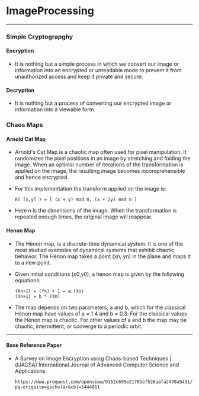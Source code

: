 # ImageProcessing
---
### Simple Cryptograpghy
#### Encryption
 - It is nothing but a simple process in which we convert our image or information into an encrypted or unreadable mode to prevent it from unauthorized access and keep it private and secure.

#### Decryption 
 - It is nothing but a process of converting our encrypted image or information into a viewable form.

### Chaos Maps
#### Arnold Cat Map
 - Arnold's Cat Map is a chaotic map often used for pixel manipulation. It randomizes the pixel positions in an image by stretching and folding the image. When an optimal number of iterations of the transformation is applied on the image, the resulting image becomes incomprehensible and hence encrypted.

- For this implementation the transform applied on the image is:
      
      R( [x,y] ) = [ (x + y) mod n, (x + 2y) mod n ] 
- Here n is the dimensions of the image. When the transformation is repeated enough times, the original image will reappear.

#### Henon Map
- The Hénon map, is a discrete-time dynamical system. It is one of the most studied examples of dynamical systems that exhibit chaotic behavior. The Hénon map takes a point (xn, yn) in the plane and maps it to a new point.
- Given initial conditions (x0,y0), a henon map is given by the following equations:
  
      (Xn+1) = (Yn) + 1 − a.(Xn)
      (Yn+1) = b * (Xn)
- The map depends on two parameters, a and b, which for the classical Hénon map have values of a = 1.4 and b = 0.3. For the classical values the Hénon map is chaotic. For other values of a and b the map may be chaotic, intermittent, or converge to a periodic orbit.

---
#### Base Reference Paper
 - A Survey on Image Encryption using Chaos-based Techniques |(IJACSA) International Journal of Advanced Computer Science and Applications 
                                          
       https://www.proquest.com/openview/9152c699e21701ef526aafa2470a9431/1?pq-origsite=gscholar&cbl=5444811
